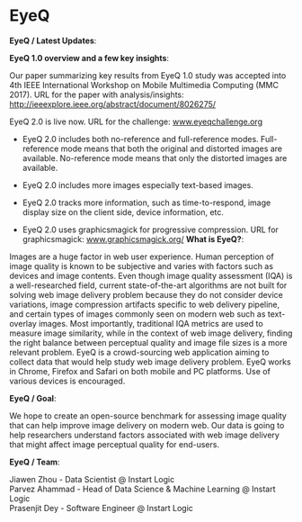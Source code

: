 # EyeQ
<b>EyeQ / Latest Updates</b>: 

<b>EyeQ 1.0 overview and a few key insights</b>: 

Our paper summarizing key results from EyeQ 1.0 study was accepted into 4th IEEE International Workshop on Mobile Multimedia Computing (MMC 2017). URL for the paper with analysis/insights: http://ieeexplore.ieee.org/abstract/document/8026275/

EyeQ 2.0 is live now. URL for the challenge: www.eyeqchallenge.org

* EyeQ 2.0 includes both no-reference and full-reference modes. Full-reference mode means that both the original and distorted images are available. No-reference mode means that only the distorted images are available.

* EyeQ 2.0 includes more images especially text-based images.

* EyeQ 2.0 tracks more information, such as time-to-respond, image display size on the client side, device information, etc.

* EyeQ 2.0 uses graphicsmagick for progressive compression. URL for graphicsmagick: www.graphicsmagick.org/
<b>What is EyeQ?</b>:

Images are a huge factor in web user experience. Human perception of image quality is known to be subjective and varies with factors such as devices and image contents. 
Even though image quality assessment (IQA) is a well-researched field, current state-of-the-art algorithms are not built for solving web image delivery problem because they do not consider device variations, image compression artifacts specific to web delivery pipeline, and certain types of images commonly seen on modern web such as text-overlay images. 
Most importantly, traditional IQA metrics are used to measure image similarity, while in the context of web image delivery, finding the right balance between perceptual quality and image file sizes is a more relevant problem. 
EyeQ is a crowd-sourcing web application aiming to collect data that would help study web image delivery problem. EyeQ works in Chrome, Firefox and Safari on both mobile and PC platforms. Use of various devices is encouraged.

<b>EyeQ / Goal</b>:

We hope to create an open-source benchmark for assessing image quality that can help improve image delivery on modern web. Our data is going to help researchers understand factors associated with web image delivery that might affect image perceptual quality for end-users.

<b>EyeQ / Team</b>:

Jiawen Zhou - Data Scientist @ Instart Logic <br>
Parvez Ahammad - Head of Data Science & Machine Learning @ Instart Logic<br>
Prasenjit Dey - Software Engineer @ Instart Logic<br>
